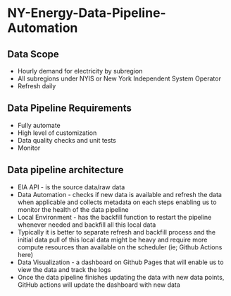 # NY-Energy-Data-Pipeline-Automation

## Data Scope
* Hourly demand for electricity by subregion
* All subregions under NYIS or New York Independent System Operator
* Refresh daily

## Data Pipeline Requirements
* Fully automate
* High level of customization
* Data quality checks and unit tests
* Monitor

## Data pipeline architecture
* EIA API - is the source data/raw data
* Data Automation - checks if new data is available and refresh the data when applicable and collects metadata on each steps enabling us to monitor the health of the data pipeline
* Local Environment - has the backfill function to restart the pipeline whenever needed and backfill all this local data
* Typically it is better to separate refresh and backfill process and the initial data pull of this local data might be heavy and require more compute resources than available on the scheduler (ie; Github Actions here)
* Data Visualization - a dashboard on Github Pages that will enable us to view the data and track the logs
* Once the data pipeline finishes updating the data with new data points, GitHub actions will update the dashboard with new data
